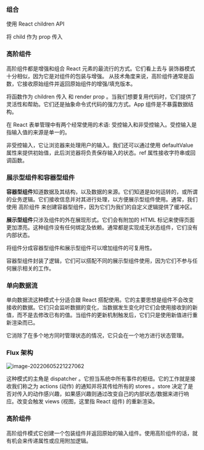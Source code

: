 ### 组合

使⽤ React children API

将 child 作为 prop 传⼊

### ⾼阶组件

⾼阶组件都是增强和组合 React 元素的最流⾏的⽅式。它们看上去与 装饰器模式 ⼗分相似，因为它是对组件的包装与增强。 从技术⻆度来说，⾼阶组件通常是函数，它接收原始组件并返回原始组件的增强/填充版本。

将函数作为 children 传⼊ 和 render prop 。当我们想要复⽤代码时，它们提供了灵活性和帮助。它们还是抽象命令式代码的强⼒⽅式。App 组件是不暴露数据结构。

在 React 表单管理中有两个经常使⽤的术语: 受控输⼊和⾮受控输⼊。受控输⼊是指输⼊值的来源是单⼀的。

⾮受控输⼊，它让浏览器来处理⽤户的输⼊。我们还可以通过使⽤ defaultValue 属性来提供初始值，此后浏览器将负责保存输⼊的状态。ref 属性接收字符串或回调函数。

### 展示型组件和容器型组件

**容器型组件**知道数据及其结构，以及数据的来源。它们知道是如何运转的，或所谓的业务逻辑。它们接收信息并对其进⾏处理，以⽅便展示型组件使⽤。通常，我们使⽤ ⾼阶组件 来创建容器型组件，因为它们为我们的⾃定义逻辑提供了缓冲区。

**展示型组件**只涉及组件的外在展现形式。它们会有附加的 HTML 标记来使得⻚⾯更加漂亮。这种组件没有任何绑定及依赖。通常都是实现成⽆状态组件，它们没有内部状态。

将组件分成容器型组件和展示型组件可以增加组件的可复⽤性。

容器型组件封装了逻辑，它们可以搭配不同的展示型组件使⽤，因为它们不参与任何展示相关的⼯作。

### 单向数据流

单向数据流这种模式⼗分适合跟 React 搭配使⽤。它的主要思想是组件不会改变接收的数据。它们只会监听数据的变化，当数据发⽣变化时它们会使⽤接收到的新值，⽽不是去修改已有的值。当组件的更新机制触发后，它们只是使⽤新值进⾏重新渲染⽽已。

它消除了在多个地⽅同时管理状态的情况，它只会在⼀个地⽅进⾏状态管理。

### Flux 架构

![image-20220605221227062](/public/20220605221227062.png)

这种模式的主⻆是 dispatcher 。它担当系统中所有事件的枢纽。它的⼯作就是接收我们称之为 actions (动作) 的通知并将其传给所有的 stores 。store 决定了是否对传⼊的动作感兴趣，如果感兴趣则通过改变⾃⼰的内部状态/数据来进⾏响应。改变会触发 views (视图，这⾥指 React 组件) 的重新渲染。

### ⾼阶组件

⾼阶组件模式它创建⼀个包装组件并返回原始的输⼊组件。使⽤⾼阶组件的话，就有机会来传递属性或应⽤附加逻辑。
